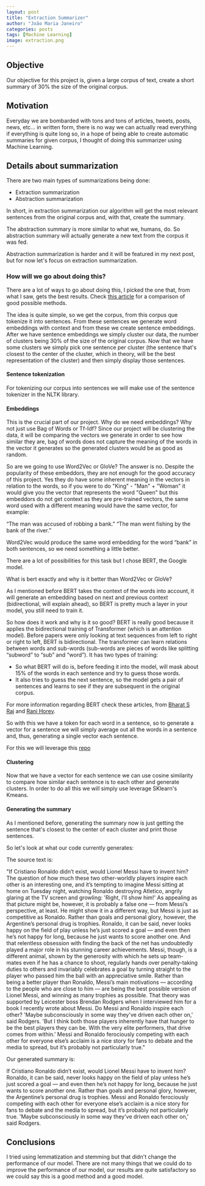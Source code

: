 ```yaml
---
layout: post
title: "Extraction Summarizer"
author: "João Maria Janeiro"
categories: posts
tags: [Machine Learning]
image: extraction.png
---
```


## Objective
Our objective for this project is, given a large corpus of text, create a short summary of 30% the size of the original corpus.

## Motivation
Everyday we are bombarded with tons and tons of articles, tweets, posts, news, etc... in written form, there is no way we can actually read everything if everything is quite long so, in a hope of being able to create automatic summaries for given corpus, I thought of doing this summarizer using Machine Learning.

## Details about summarization
There are two main types of summarizations being done:
* Extraction summarization
* Abstraction summarization

In short, in extraction summarization our algorithm will get the most relevant sentences from the original corpus and, with that, create the summary.

The abstraction summary is more similar to what we, humans, do. So abstraction summary will actually generate a new text from the corpus it was fed.

Abstraction summarization is harder and it will be featured in my next post, but for now let's focus on extraction summarization.

### How will we go about doing this?
There are a lot of ways to go about doing this, I picked the one that, from what I saw, gets the best results. Check [this article](https://towardsdatascience.com/comparing-text-summarization-techniques-d1e2e465584e) for a comparison of good possible methods.

The idea is quite simple, so we get the corpus, from this corpus que tokenize it into sentences. From these sentences we generate word embeddings with context and from these we create sentence embeddings. After we have sentence embeddings we simply cluster our data, the number of clusters being 30% of the size of the original corpus. Now that we have some clusters we simply pick one sentence per cluster (the sentence that's closest to the center of the cluster, which in theory, will be the best representation of the cluster) and then simply display those sentences.

#### Sentence tokenization
For tokenizing our corpus into sentences we will make use of the sentence tokenizer in the NLTK library.

#### Embeddings
This is the crucial part of our project. Why do we need embeddings? Why not just use Bag of Words or Tf-Idf? Since our project will be clustering the data, it will be comparing the vectors we generate in order to see how similar they are, bag of words does not capture the meaning of the words in the vector it generates so the generated clusters would be as good as random. 

So are we going to use Word2Vec or GloVe? The answer is no. Despite the popularity of these embeddors, they are not enough for the good accuracy of this project. Yes they do have some inherent meaning in the vectors in relation to the words, so if you were to do "King" - "Man" + "Woman" it would give you the vector that represents the word "Queen" but this embeddors do not get context as they are pre-trained vectors, the same word used with a different meaning would have the same vector, for example:

“The man was accused of robbing a bank.” “The man went fishing by the bank of the river.”

Word2Vec would produce the same word embedding for the word “bank” in both sentences, so we need something a little better.

There are a lot of possibilities for this task but I chose BERT, the Google model.

What is bert exactly and why is it better than Word2Vec or GloVe?

As I mentioned before BERT takes the context of the words into account, it will generate an embedding based on next and previous context (bidirectional, will explain ahead), so BERT is pretty much a layer in your model, you still need to train it.

So how does it work and why is it so good? BERT is really good because it applies the bidirectional training of Transformer (which is an attention model). Before papers were only looking at text sequences from left to right or right to left, BERT is bidirectional. The transformer can learn relations between words and sub-words (sub-words are pieces of words like splitting “subword” to “sub” and “word”). It has two types of training:
* So what BERT will do is, before feeding it into the model, will mask about 15% of the words in each sentence and try to guess those words. 
* It also tries to guess the next sentence, so the model gets a pair of sentences and learns to see if they are subsequent in the original corpus. 

For more information regarding BERT check these articles, from [Bharat S Raj](https://towardsdatascience.com/understanding-bert-is-it-a-game-changer-in-nlp-7cca943cf3ad) and [Rani Horev](https://towardsdatascience.com/bert-explained-state-of-the-art-language-model-for-nlp-f8b21a9b6270).

So with this we have a token for each word in a sentence, so to generate a vector for a sentence we will simply average out all the words in a sentence and, thus, generating a single vector each sentence.

For this we will leverage this [repo](https://github.com/imgarylai/bert-embedding)

#### Clustering

Now that we have a vector for each sentence we can use cosine similarity to compare how similar each sentence is to each other and generate clusters. In order to do all this we will simply use leverage SKlearn's Kmeans.

#### Generating the summary
As I mentioned before, generating the summary now is just getting the sentence that's closest to the center of each cluster and print those sentences.


So let's look at what our code currently generates:

The source text is:

"If Cristiano Ronaldo didn’t exist, would Lionel Messi have to invent him? The question of how much these two other-worldly players inspire each other is an interesting one, and it’s tempting to imagine Messi sitting at home on Tuesday night, watching Ronaldo destroying Atletico, angrily glaring at the TV screen and growling: 'Right, I’ll show him!' As appealing as that picture might be, however, it is probably a false one — from Messi’s perspective, at least. He might show it in a different way, but Messi is just as competitive as Ronaldo. Rather than goals and personal glory, however, the Argentine’s personal drug is trophies. Ronaldo, it can be said, never looks happy on the field of play unless he’s just scored a goal — and even then he’s not happy for long, because he just wants to score another one. And that relentless obsession with finding the back of the net has undoubtedly played a major role in his stunning career achievements. Messi, though, is a different animal, shown by the generosity with which he sets up team-mates even if he has a chance to shoot, regularly hands over penalty-taking duties to others and invariably celebrates a goal by turning straight to the player who passed him the ball with an appreciative smile. Rather than being a better player than Ronaldo, Messi’s main motivations — according to the people who are close to him — are being the best possible version of Lionel Messi, and winning as many trophies as possible. That theory was supported by Leicester boss Brendan Rodgers when I interviewed him for a book I recently wrote about Messi. Do Messi and Ronaldo inspire each other? 'Maybe subconsciously in some way they\'ve driven each other on,' said Rodgers. 'But I think both those players inherently have that hunger to be the best players they can be. With the very elite performers, that drive comes from within.' Messi and Ronaldo ferociously competing with each other for everyone else’s acclaim is a nice story for fans to debate and the media to spread, but it’s probably not particularly true."

Our generated summary is:

If Cristiano Ronaldo didn’t exist, would Lionel Messi have to invent him? Ronaldo, it can be said, never looks happy on the field of play unless he’s just scored a goal — and even then he’s not happy for long, because he just wants to score another one. Rather than goals and personal glory, however, the Argentine’s personal drug is trophies. Messi and Ronaldo ferociously competing with each other for everyone else’s acclaim is a nice story for fans to debate and the media to spread, but it’s probably not particularly true. 'Maybe subconsciously in some way they've driven each other on,' said Rodgers.

## Conclusions

I tried using lemmatization and stemming but that didn't change the performance of our model. There are not many things that we could do to improve the performance of our model, our results are quite satisfactory so we could say this is a good method and a good model.

